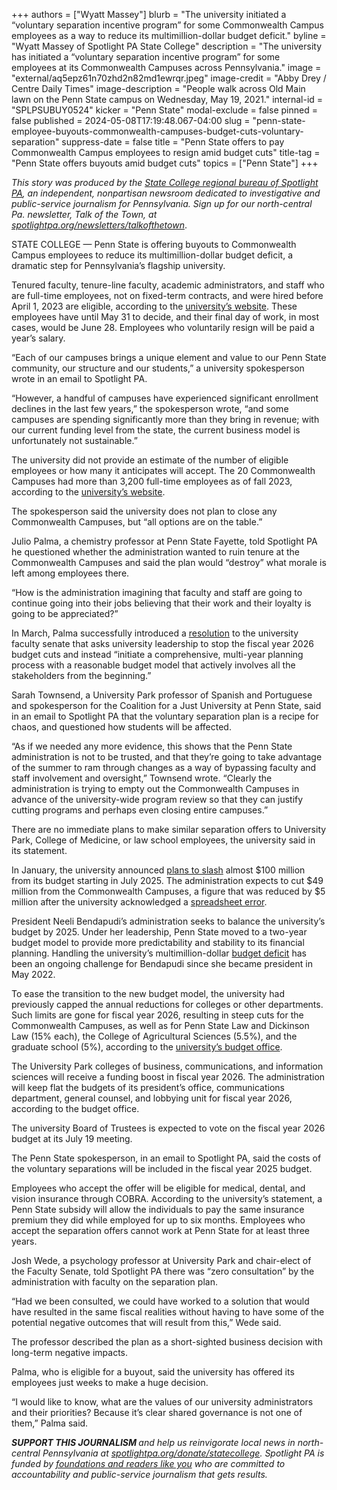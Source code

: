 +++
authors = ["Wyatt Massey"]
blurb = "The university initiated a “voluntary separation incentive program” for some Commonwealth Campus employees as a way to reduce its multimillion-dollar budget deficit."
byline = "Wyatt Massey of Spotlight PA State College"
description = "The university has initiated a “voluntary separation incentive program” for some employees at its Commonwealth Campuses across Pennsylvania."
image = "external/aq5epz61n70zhd2n82md1ewrqr.jpeg"
image-credit = "Abby Drey / Centre Daily Times"
image-description = "People walk across Old Main lawn on the Penn State campus on Wednesday, May 19, 2021."
internal-id = "SPLPSUBUY0524"
kicker = "Penn State"
modal-exclude = false
pinned = false
published = 2024-05-08T17:19:48.067-04:00
slug = "penn-state-employee-buyouts-commonwealth-campuses-budget-cuts-voluntary-separation"
suppress-date = false
title = "Penn State offers to pay Commonwealth Campus employees to resign amid budget cuts"
title-tag = "Penn State offers buyouts amid budget cuts"
topics = ["Penn State"]
+++

<em>This story was produced by the </em><a href="https://www.spotlightpa.org/statecollege"><em>State College regional bureau of Spotlight PA</em></a><em>, an independent, nonpartisan newsroom dedicated to investigative and public-service journalism for Pennsylvania. Sign up for our north-central Pa. newsletter, Talk of the Town, at </em><a href="https://www.spotlightpa.org/newsletters/talkofthetown"><em>spotlightpa.org/newsletters/talkofthetown</em></a>.

STATE COLLEGE — Penn State is offering buyouts to Commonwealth Campus employees to reduce its multimillion-dollar budget deficit, a dramatic step for Pennsylvania’s flagship university.

Tenured faculty, tenure-line faculty, academic administrators, and staff who are full-time employees, not on fixed-term contracts, and were hired before April 1, 2023 are eligible, according to the <a href="https://hr.psu.edu/vsip">university’s website</a>. These employees have until May 31 to decide, and their final day of work, in most cases, would be June 28. Employees who voluntarily resign will be paid a year’s salary.

“Each of our campuses brings a unique element and value to our Penn State community, our structure and our students,” a university spokesperson wrote in an email to Spotlight PA.

“However, a handful of campuses have experienced significant enrollment declines in the last few years,” the spokesperson wrote, “and some campuses are spending significantly more than they bring in revenue; with our current funding level from the state, the current business model is unfortunately not sustainable.”

<script src="https://www.spotlightpa.org/embed.js" async></script><div data-spl-embed-version="1" data-spl-src="https://www.spotlightpa.org/embeds/cta/?url=https%3A%2F%2Fcentregives.org%2Forganizations%2F273-spotlight-pa&eyebrow=Centre%20Gives&cta=Contribute%20Now&body=Give%20to%20Spotlight%20PA%20to%20help%20us%20hold%20Penn%20State%20accountable.%20Your%20gift%20goes%20further%20with%20Centre%20Gives%2C%20but%20there's%20only%20one%20day%20left%20to%20donate."></div>

The university did not provide an estimate of the number of eligible employees or how many it anticipates will accept. The 20 Commonwealth Campuses had more than 3,200 full-time employees as of fall 2023, according to the <a href="https://datadigest.psu.edu/faculty-and-staff/">university’s website</a>.

The spokesperson said the university does not plan to close any Commonwealth Campuses, but “all options are on the table.”

Julio Palma, a chemistry professor at Penn State Fayette, told Spotlight PA he questioned whether the administration wanted to ruin tenure at the Commonwealth Campuses and said the plan would “destroy” what morale is left among employees there.

“How is the administration imagining that faculty and staff are going to continue going into their jobs believing that their work and their loyalty is going to be appreciated?”

In March, Palma successfully introduced a <a href="https://www.centredaily.com/news/local/education/penn-state/article286968995.html">resolution</a> to the university faculty senate that asks university leadership to stop the fiscal year 2026 budget cuts and instead “initiate a comprehensive, multi-year planning process with a reasonable budget model that actively involves all the stakeholders from the beginning.”

Sarah Townsend, a University Park professor of Spanish and Portuguese and spokesperson for the Coalition for a Just University at Penn State, said in an email to Spotlight PA that the voluntary separation plan is a recipe for chaos, and questioned how students will be affected.

“As if we needed any more evidence, this shows that the Penn State administration is not to be trusted, and that they’re going to take advantage of the summer to ram through changes as a way of bypassing faculty and staff involvement and oversight,” Townsend wrote. “Clearly the administration is trying to empty out the Commonwealth Campuses in advance of the university-wide program review so that they can justify cutting programs and perhaps even closing entire campuses.”

There are no immediate plans to make similar separation offers to University Park, College of Medicine, or law school employees, the university said in its statement.

<script src="https://www.spotlightpa.org/embed.js" async></script><div data-spl-embed-version="1" data-spl-src="https://www.spotlightpa.org/embeds/newsletter/?cta=Sign%20up%20for%20our%20new%20regional%20newsletter%2C%20%3Cb%3ETalk%20of%20the%20Town%3C%2Fb%3E%2C%20and%20get%20all%20the%20news%20and%20notes%20from%20State%20College%20and%20north-central%20PA.&button=Sign%20Up%20Now&preselect=state_college&eyebrow=DON'T%20MISS%20A%20BEAT"></div>

In January, the university announced <a href="https://www.spotlightpa.org/statecollege/2024/01/penn-state-budget-cuts-commonwealth-campuses-bendapudi/">plans to slash</a> almost $100 million from its budget starting in July 2025. The administration expects to cut $49 million from the Commonwealth Campuses, a figure that was reduced by $5 million after the university acknowledged a <a href="https://roadmap.psu.edu/2024/05/07/providing-additional-insight-into-penn-states-2025-26-budget/">spreadsheet error</a>.

President Neeli Bendapudi’s administration seeks to balance the university’s budget by 2025. Under her leadership, Penn State moved to a two-year budget model to provide more predictability and stability to its financial planning. Handling the university’s multimillion-dollar <a href="https://www.spotlightpa.org/statecollege/2023/05/penn-state-budget-deficit-trustees-sunshine-act/">budget deficit</a> has been an ongoing challenge for Bendapudi since she became president in May 2022.

To ease the transition to the new budget model, the university had previously capped the annual reductions for colleges or other departments. Such limits are gone for fiscal year 2026, resulting in steep cuts for the Commonwealth Campuses, as well as for Penn State Law and Dickinson Law (15% each), the College of Agricultural Sciences (5.5%), and the graduate school (5%), according to the <a href="https://budgetandfinance.psu.edu/budget-allocations">university’s budget office</a>.

The University Park colleges of business, communications, and information sciences will receive a funding boost in fiscal year 2026. The administration will keep flat the budgets of its president’s office, communications department, general counsel, and lobbying unit for fiscal year 2026, according to the budget office.

The university Board of Trustees is expected to vote on the fiscal year 2026 budget at its July 19 meeting.

The Penn State spokesperson, in an email to Spotlight PA, said the costs of the voluntary separations will be included in the fiscal year 2025 budget.

Employees who accept the offer will be eligible for medical, dental, and vision insurance through COBRA. According to the university’s statement, a Penn State subsidy will allow the individuals to pay the same insurance premium they did while employed for up to six months. Employees who accept the separation offers cannot work at Penn State for at least three years.

Josh Wede, a psychology professor at University Park and chair-elect of the Faculty Senate, told Spotlight PA there was “zero consultation” by the administration with faculty on the separation plan.

“Had we been consulted, we could have worked to a solution that would have resulted in the same fiscal realities without having to have some of the potential negative outcomes that will result from this,” Wede said.

The professor described the plan as a short-sighted business decision with long-term negative impacts.

Palma, who is eligible for a buyout, said the university has offered its employees just weeks to make a huge decision.

“I would like to know, what are the values of our university administrators and their priorities? Because it’s clear shared governance is not one of them,” Palma said.

<script src="https://www.spotlightpa.org/embed.js" async></script><div data-spl-embed-version="1" data-spl-src="https://www.spotlightpa.org/embeds/tips/?tip_text=Do%20you%20have%20a%20tip%20about%20Penn%20State%3F%20We%20want%20to%20hear%20from%20you."></div>

<strong><em>SUPPORT THIS JOURNALISM </em></strong><em>and help us reinvigorate local news in north-central Pennsylvania at </em><a href="http://spotlightpa.org/donate/statecollege"><em>spotlightpa.org/donate/statecollege</em></a><em>. Spotlight PA is funded by </em><a href="https://www.spotlightpa.org/support"><em>foundations and readers like you</em></a><em> who are committed to accountability and public-service journalism that gets results.</em>

